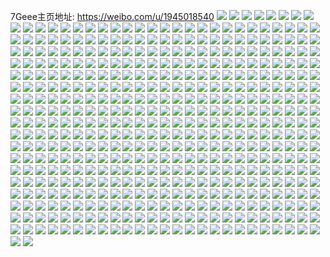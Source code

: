 7Geee主页地址: https://weibo.com/u/1945018540 
![](https://wx4.sinaimg.cn/mw2000/73eea0acly1h9hfxr6phsj22c0340b2b.jpg) 
![](https://wx4.sinaimg.cn/mw2000/73eea0acly1h9hfxpxtcsj228h2zae82.jpg) 
![](https://wx4.sinaimg.cn/mw2000/73eea0acly1h9hfxsjklyj22c03401kz.jpg) 
![](https://wx4.sinaimg.cn/mw2000/73eea0acly1h9hfxte391j22c0340u0x.jpg) 
![](https://wx4.sinaimg.cn/mw2000/73eea0acly1h9bbvamgccj21k62ob4qq.jpg) 
![](https://wx4.sinaimg.cn/mw2000/73eea0acly1h9bbv98xroj21lw2ncb2a.jpg) 
![](https://wx4.sinaimg.cn/mw2000/73eea0acly1h9bbvc7o11j21lc2mwb2a.jpg) 
![](https://wx4.sinaimg.cn/mw2000/73eea0acly1h8ezz6vzx4j21yf2lw7wh.jpg) 
![](https://wx4.sinaimg.cn/mw2000/73eea0acly1h8ezzanzubj22c0340x6q.jpg) 
![](https://wx4.sinaimg.cn/mw2000/73eea0acly1h8ezz69panj224q2uab29.jpg) 
![](https://wx4.sinaimg.cn/mw2000/73eea0acly1h8ezzdznllj22c03404qr.jpg) 
![](https://wx4.sinaimg.cn/mw2000/73eea0acly1h83m2avvrpj20u0140q9g.jpg) 
![](https://wx4.sinaimg.cn/mw2000/73eea0acly1h83m29z3jaj20u00z4dnl.jpg) 
![](https://wx4.sinaimg.cn/mw2000/73eea0acly1h83m2bcessj20u0140n3g.jpg) 
![](https://wx4.sinaimg.cn/mw2000/73eea0acly1h83m2bv21yj20u0140ah9.jpg) 
![](https://wx4.sinaimg.cn/mw2000/73eea0acly1h83m2clivpj20u01404ah.jpg) 
![](https://wx4.sinaimg.cn/mw2000/73eea0acly1h83m2db7x8j20u0140126.jpg) 
![](https://wx4.sinaimg.cn/mw2000/73eea0acly1h7xhdy5u10j21401hcwuh.jpg) 
![](https://wx4.sinaimg.cn/mw2000/73eea0acly1h7gad2zseyj20u0140jxq.jpg) 
![](https://wx4.sinaimg.cn/mw2000/73eea0acly1h7gad36xmzj21400u0ac6.jpg) 
![](https://wx4.sinaimg.cn/mw2000/73eea0acly1h7gad3fqtbj21400u0acj.jpg) 
![](https://wx4.sinaimg.cn/mw2000/73eea0acly1h7gad3mqelj20u01400uh.jpg) 
![](https://wx4.sinaimg.cn/mw2000/73eea0acly1h7gad3ul5sj21400u0jww.jpg) 
![](https://wx4.sinaimg.cn/mw2000/73eea0acly1h7gad42anvj21400u0dhx.jpg) 
![](https://wx4.sinaimg.cn/mw2000/73eea0acly1h7cn7ttbndj22c02qhb2a.jpg) 
![](https://wx4.sinaimg.cn/mw2000/73eea0acly1h7cn7stgfkj20va15ojz6.jpg) 
![](https://wx4.sinaimg.cn/mw2000/73eea0acly1h795ifb7guj21400u0k15.jpg) 
![](https://wx4.sinaimg.cn/mw2000/73eea0acly1h795ifsvwtj20u018ajzn.jpg) 
![](https://wx4.sinaimg.cn/mw2000/73eea0acly1h795ielhsnj20u026ck55.jpg) 
![](https://wx4.sinaimg.cn/mw2000/73eea0acly1h6ukzsi73fj21x62lcqv6.jpg) 
![](https://wx4.sinaimg.cn/mw2000/73eea0acly1h6sweufufdj20u0140qdg.jpg) 
![](https://wx4.sinaimg.cn/mw2000/73eea0acly1h6sweus7woj20u0140agf.jpg) 
![](https://wx4.sinaimg.cn/mw2000/73eea0acly1h6swev22lvj20u0144wjw.jpg) 
![](https://wx4.sinaimg.cn/mw2000/73eea0acly1h6swevg8arj20u014042h.jpg) 
![](https://wx4.sinaimg.cn/mw2000/73eea0acly1h6swewpxovj20u00zajtt.jpg) 
![](https://wx4.sinaimg.cn/mw2000/73eea0acly1h6swevp7raj20u0140don.jpg) 
![](https://wx4.sinaimg.cn/mw2000/73eea0acly1h6swevzmjzj20u0140aix.jpg) 
![](https://wx4.sinaimg.cn/mw2000/73eea0acly1h6swewfejxj20u0140qbv.jpg) 
![](https://wx4.sinaimg.cn/mw2000/73eea0acly1h6sweu5ynij20u0140q69.jpg) 
![](https://wx4.sinaimg.cn/mw2000/73eea0acly1h6n6vy3pksj21k62ob4qq.jpg) 
![](https://wx4.sinaimg.cn/mw2000/73eea0acly1h6n6vyr8j8j21lw2ncb2a.jpg) 
![](https://wx4.sinaimg.cn/mw2000/73eea0acly1h6n6vzhgmdj21lc2mwb2a.jpg) 
![](https://wx4.sinaimg.cn/mw2000/73eea0acly1h6jwfdiuddj222n33zx6q.jpg) 
![](https://wx4.sinaimg.cn/mw2000/73eea0acly1h6jwfei2ftj222n33z1kz.jpg) 
![](https://wx4.sinaimg.cn/mw2000/73eea0acly1h6jwfcmwxsj22023044qq.jpg) 
![](https://wx4.sinaimg.cn/mw2000/73eea0acly1h6jwffmhjsj22c0340u0z.jpg) 
![](https://wx4.sinaimg.cn/mw2000/73eea0acly1h6brjplxj2j22c0340u0x.jpg) 
![](https://wx4.sinaimg.cn/mw2000/73eea0acly1h6brjq4e2tj23402c0npd.jpg) 
![](https://wx4.sinaimg.cn/mw2000/73eea0acly1h6brjr09rpj23402c0qv5.jpg) 
![](https://wx4.sinaimg.cn/mw2000/73eea0acly1h6brjrqeb3j23402c07wi.jpg) 
![](https://wx4.sinaimg.cn/mw2000/73eea0acly1h5t83w7atsj20u0140ah6.jpg) 
![](https://wx4.sinaimg.cn/mw2000/73eea0acly1h5t83wml0cj20u012eq9i.jpg) 
![](https://wx4.sinaimg.cn/mw2000/73eea0acly1h5t83x6eeij20u01407aw.jpg) 
![](https://wx4.sinaimg.cn/mw2000/73eea0acly1h5t83ycwycj20u0140wlb.jpg) 
![](https://wx4.sinaimg.cn/mw2000/73eea0acly1h5hri0oabwj20u00u0aen.jpg) 
![](https://wx4.sinaimg.cn/mw2000/73eea0acly1h5hri1l8ssj22262qwu0y.jpg) 
![](https://wx4.sinaimg.cn/mw2000/73eea0acly1h5hri20ihzj20u60u6jw6.jpg) 
![](https://wx4.sinaimg.cn/mw2000/73eea0acly1h5hri689paj22c0340u10.jpg) 
![](https://wx4.sinaimg.cn/mw2000/73eea0acly1h5hrhztuo8j22c0340hdx.jpg) 
![](https://wx4.sinaimg.cn/mw2000/73eea0acly1h5hri7rnv3j22c03407wk.jpg) 
![](https://wx4.sinaimg.cn/mw2000/73eea0acly1h5hri9ftb3j22c0340qv8.jpg) 
![](https://wx4.sinaimg.cn/mw2000/73eea0acly1h5hri9z02lj20u0140tdo.jpg) 
![](https://wx4.sinaimg.cn/mw2000/73eea0acly1h5hri4e74tj22112zznpf.jpg) 
![](https://wx4.sinaimg.cn/mw2000/73eea0acly1h4s7fw0egvj21of2imkjl.jpg) 
![](https://wx4.sinaimg.cn/mw2000/73eea0acly1h4s7fvay1rj21vs2tp4qq.jpg) 
![](https://wx4.sinaimg.cn/mw2000/73eea0acly1h4jf8hw32tj22qy2284qr.jpg) 
![](https://wx4.sinaimg.cn/mw2000/73eea0acly1h4jf8gxvzxj22cq1rju0y.jpg) 
![](https://wx4.sinaimg.cn/mw2000/73eea0acly1h4jf8ijkdqj21650xrwku.jpg) 
![](https://wx4.sinaimg.cn/mw2000/73eea0acly1h4i8xhfi5xj21400u0dr1.jpg) 
![](https://wx4.sinaimg.cn/mw2000/73eea0acly1h4i8xgjmmaj20u0140tds.jpg) 
![](https://wx4.sinaimg.cn/mw2000/73eea0acly1h4i8xietjij20u0140qea.jpg) 
![](https://wx4.sinaimg.cn/mw2000/73eea0acly1h4b6eo7w15j21400u0n5v.jpg) 
![](https://wx4.sinaimg.cn/mw2000/73eea0acly1h4b6eqmayuj21400u0aim.jpg) 
![](https://wx4.sinaimg.cn/mw2000/73eea0acly1h490e1k80sj20u0140q97.jpg) 
![](https://wx4.sinaimg.cn/mw2000/73eea0acly1h3mwjkcejzj22801o0npd.jpg) 
![](https://wx4.sinaimg.cn/mw2000/73eea0acly1h3mwjm6jv0j21o0280u0y.jpg) 
![](https://wx4.sinaimg.cn/mw2000/73eea0acly1h3mwjns6wij21o02254qq.jpg) 
![](https://wx4.sinaimg.cn/mw2000/73eea0acly1h3mwjp9b2dj21yf35se83.jpg) 
![](https://wx4.sinaimg.cn/mw2000/73eea0acly1h3i8itzve9j228r2zo4qu.jpg) 
![](https://wx4.sinaimg.cn/mw2000/73eea0acly1h37ybqdkcej216o1kwkdx.jpg) 
![](https://wx4.sinaimg.cn/mw2000/73eea0acly1h2xjjozfjlj20u0190grt.jpg) 
![](https://wx4.sinaimg.cn/mw2000/73eea0acly1h2lwu5zu3cj22c0340qv9.jpg) 
![](https://wx4.sinaimg.cn/mw2000/73eea0acly1h2lwu2r73jj22c0340e85.jpg) 
![](https://wx4.sinaimg.cn/mw2000/73eea0acly1h2lwu8vukqj22c0340b2d.jpg) 
![](https://wx4.sinaimg.cn/mw2000/73eea0acly1h2kqwqthfkj20u0140k0e.jpg) 
![](https://wx4.sinaimg.cn/mw2000/73eea0acly1h2kqwrm5vwj20u0140jwt.jpg) 
![](https://wx4.sinaimg.cn/mw2000/73eea0acly1h2enhx5jhbj22742s77wj.jpg) 
![](https://wx4.sinaimg.cn/mw2000/73eea0acly1h2enhyjjt9j22672wahdv.jpg) 
![](https://wx4.sinaimg.cn/mw2000/73eea0acly1h2enhzefloj22z328bnpe.jpg) 
![](https://wx4.sinaimg.cn/mw2000/73eea0acly1h1t3x48g8hj21ua2rgkjm.jpg) 
![](https://wx4.sinaimg.cn/mw2000/73eea0acly1h1t3x78ez5j21xp2wkkjm.jpg) 
![](https://wx4.sinaimg.cn/mw2000/73eea0acly1h1t3x9vydyj223u35s4qr.jpg) 
![](https://wx4.sinaimg.cn/mw2000/73eea0acly1h1t3xdvb5lj223u35sb2b.jpg) 
![](https://wx4.sinaimg.cn/mw2000/73eea0acly1h1t3xhp891j223u35s4qr.jpg) 
![](https://wx4.sinaimg.cn/mw2000/73eea0acly1h1t3x17nnmj223u35s4qr.jpg) 
![](https://wx4.sinaimg.cn/mw2000/73eea0acly1h1og12n9kuj21901o0kjl.jpg) 
![](https://wx4.sinaimg.cn/mw2000/73eea0acly1h1og14mx5pj233z23u4qr.jpg) 
![](https://wx4.sinaimg.cn/mw2000/73eea0acly1h1klb6jb72j21sh2dzqv5.jpg) 
![](https://wx4.sinaimg.cn/mw2000/73eea0acly1h1klb2rt0uj21vm2i6npd.jpg) 
![](https://wx4.sinaimg.cn/mw2000/73eea0acly1h1infio55dj223u35rx6r.jpg) 
![](https://wx4.sinaimg.cn/mw2000/73eea0acly1h1infqko7sj235s23ukjn.jpg) 
![](https://wx4.sinaimg.cn/mw2000/73eea0acly1h1infmda75j223u35rx6r.jpg) 
![](https://wx4.sinaimg.cn/mw2000/73eea0acly1h1infftokxj235r23t4qs.jpg) 
![](https://wx4.sinaimg.cn/mw2000/73eea0acly1h1infrb9msj22at26cb29.jpg) 
![](https://wx4.sinaimg.cn/mw2000/73eea0acly1h1infc1qzpj235r23tqv7.jpg) 
![](https://wx4.sinaimg.cn/mw2000/73eea0acly1h1f0eo9l94j21910u0qdk.jpg) 
![](https://wx4.sinaimg.cn/mw2000/73eea0acly1h1f0eoslowj21910u0qgg.jpg) 
![](https://wx4.sinaimg.cn/mw2000/73eea0acly1h1f0epere2j20u0140guk.jpg) 
![](https://wx4.sinaimg.cn/mw2000/73eea0acly1h1f0epsvdwj20u0140ahz.jpg) 
![](https://wx4.sinaimg.cn/mw2000/73eea0acly1h1f0eq52cgj21410u0qcw.jpg) 
![](https://wx4.sinaimg.cn/mw2000/73eea0acly1h1akpjpp6sj21s035s4qr.jpg) 
![](https://wx4.sinaimg.cn/mw2000/73eea0acly1h1akpkuqm6j21w42iu1kz.jpg) 
![](https://wx4.sinaimg.cn/mw2000/73eea0acly1h1akpgmfxkj22c0340x6t.jpg) 
![](https://wx4.sinaimg.cn/mw2000/73eea0acly1h1akplws11j22c0340x6q.jpg) 
![](https://wx4.sinaimg.cn/mw2000/73eea0acly1h1akpv105ej227b2xrkjo.jpg) 
![](https://wx4.sinaimg.cn/mw2000/73eea0acly1h13r3oyhlqj20u0140nab.jpg) 
![](https://wx4.sinaimg.cn/mw2000/73eea0acly1h13r3izfkfj20u0140qcz.jpg) 
![](https://wx4.sinaimg.cn/mw2000/73eea0acly1h13r3sjda5j21400u0469.jpg) 
![](https://wx4.sinaimg.cn/mw2000/73eea0acly1h13r3watvuj21400u046x.jpg) 
![](https://wx4.sinaimg.cn/mw2000/73eea0acly1h13r3yew8dj21400u0n5n.jpg) 
![](https://wx4.sinaimg.cn/mw2000/73eea0acly1h13r40dukwj20u0140dmq.jpg) 
![](https://wx4.sinaimg.cn/mw2000/73eea0acly1h111ty3jtpj22kd1xae81.jpg) 
![](https://wx4.sinaimg.cn/mw2000/73eea0acly1h111tyld7mj22h61uv4qp.jpg) 
![](https://wx4.sinaimg.cn/mw2000/73eea0acly1h111tzj57tj22p220shdt.jpg) 
![](https://wx4.sinaimg.cn/mw2000/73eea0acly1h111u05m2yj22hc1v04qp.jpg) 
![](https://wx4.sinaimg.cn/mw2000/73eea0acly1h0z44upjdjj22dc35s1kz.jpg) 
![](https://wx4.sinaimg.cn/mw2000/73eea0acly1h0z44z2cxaj21s035shdu.jpg) 
![](https://wx4.sinaimg.cn/mw2000/73eea0acly1h0z44xbb0uj21s035s4qr.jpg) 
![](https://wx4.sinaimg.cn/mw2000/73eea0acly1h0z44sobpoj21s035snpe.jpg) 
![](https://wx4.sinaimg.cn/mw2000/73eea0acly1h0xmeivnayj20u0140dr4.jpg) 
![](https://wx4.sinaimg.cn/mw2000/73eea0acly1h0xmejiio0j20u01407aw.jpg) 
![](https://wx4.sinaimg.cn/mw2000/73eea0acly1h0xmekpq74j20u0140wl7.jpg) 
![](https://wx4.sinaimg.cn/mw2000/73eea0acly1h0xmeibpwvj20u01407b5.jpg) 
![](https://wx4.sinaimg.cn/mw2000/73eea0acly1h0pm8i6ko5j20u0140n7k.jpg) 
![](https://wx4.sinaimg.cn/mw2000/73eea0acly1h0pm8hdui7j20u0140ak2.jpg) 
![](https://wx4.sinaimg.cn/mw2000/73eea0acly1h0pm8j1hmyj20u0140dra.jpg) 
![](https://wx4.sinaimg.cn/mw2000/73eea0acly1h0pm8k5zlzj20u014047e.jpg) 
![](https://wx4.sinaimg.cn/mw2000/73eea0acly1h0pm8kqiq8j20u0140thq.jpg) 
![](https://wx4.sinaimg.cn/mw2000/73eea0acly1h0pm8lgb71j20u0140doq.jpg) 
![](https://wx4.sinaimg.cn/mw2000/73eea0acly1h0lzab9iqxj22c0340npd.jpg) 
![](https://wx4.sinaimg.cn/mw2000/73eea0acly1h0lzabxmmwj22c0340qv5.jpg) 
![](https://wx4.sinaimg.cn/mw2000/73eea0acly1h08g8imytfj20u014049w.jpg) 
![](https://wx4.sinaimg.cn/mw2000/73eea0acly1h08g8hwkusj20u0140494.jpg) 
![](https://wx4.sinaimg.cn/mw2000/73eea0acly1gzkxym4p1dj23402b6b2b.jpg) 
![](https://wx4.sinaimg.cn/mw2000/73eea0acly1gzkxyn8yp1j233z2bkhdu.jpg) 
![](https://wx4.sinaimg.cn/mw2000/73eea0acly1gzkxyju9fij233z2bahdu.jpg) 
![](https://wx4.sinaimg.cn/mw2000/73eea0acly1gzkxyo8ef3j233z2bakjm.jpg) 
![](https://wx4.sinaimg.cn/mw2000/73eea0acly1gzaookzcvjj20u019110p.jpg) 
![](https://wx4.sinaimg.cn/mw2000/73eea0acly1gz4u5bg7agj20u0140jye.jpg) 
![](https://wx4.sinaimg.cn/mw2000/73eea0acly1gz4u5au1z9j20u0140n4a.jpg) 
![](https://wx4.sinaimg.cn/mw2000/73eea0acly1gyoxm08iyoj22c03404qs.jpg) 
![](https://wx4.sinaimg.cn/mw2000/73eea0acly1gyoxm3su9tj22c03407wk.jpg) 
![](https://wx4.sinaimg.cn/mw2000/73eea0acly1gyizzawv4yj20u01400xg.jpg) 
![](https://wx4.sinaimg.cn/mw2000/73eea0acly1gyizzablfjj20u014079a.jpg) 
![](https://wx4.sinaimg.cn/mw2000/73eea0acly1gygp4y3391j20u0140tds.jpg) 
![](https://wx4.sinaimg.cn/mw2000/73eea0acly1gydk32fqdnj22c0340kjm.jpg) 
![](https://wx4.sinaimg.cn/mw2000/73eea0acly1gyb10iexzqj22c03407wi.jpg) 
![](https://wx4.sinaimg.cn/mw2000/73eea0acly1gyb10kep64j22c03404qq.jpg) 
![](https://wx4.sinaimg.cn/mw2000/73eea0acly1gyb10mgogjj22c03407wi.jpg) 
![](https://wx4.sinaimg.cn/mw2000/73eea0acly1gyb10o7x4jj22c03404qq.jpg) 
![](https://wx4.sinaimg.cn/mw2000/73eea0acly1gy9xk8g30hj22c0340hdu.jpg) 
![](https://wx4.sinaimg.cn/mw2000/73eea0acly1gy9xk5peb7j22c0340hdu.jpg) 
![](https://wx4.sinaimg.cn/mw2000/73eea0acly1gy9xkbzlzqj22c0340hdu.jpg) 
![](https://wx4.sinaimg.cn/mw2000/73eea0acly1gy9xkeo9ryj22c0340b2a.jpg) 
![](https://wx4.sinaimg.cn/mw2000/73eea0acly1gy0w68nfynj23402c0hdw.jpg) 
![](https://wx4.sinaimg.cn/mw2000/73eea0acly1gy0w65v4uaj22802yox6r.jpg) 
![](https://wx4.sinaimg.cn/mw2000/73eea0acly1gxu2jwl9llj22c03407wj.jpg) 
![](https://wx4.sinaimg.cn/mw2000/73eea0acly1gxu2jugsdpj22c0340kjn.jpg) 
![](https://wx4.sinaimg.cn/mw2000/73eea0acly1gxu2jyghn2j22c0340hdv.jpg) 
![](https://wx4.sinaimg.cn/mw2000/73eea0acly1gxp16h6p25j22c0340e82.jpg) 
![](https://wx4.sinaimg.cn/mw2000/73eea0acly1gxp16ihumij22c0340hdu.jpg) 
![](https://wx4.sinaimg.cn/mw2000/73eea0acly1gxp16joqacj22c0340hdu.jpg) 
![](https://wx4.sinaimg.cn/mw2000/73eea0acly1gxp16kwv3rj22c0340hdu.jpg) 
![](https://wx4.sinaimg.cn/mw2000/73eea0acly1gxd8w13avlj22c0340npe.jpg) 
![](https://wx4.sinaimg.cn/mw2000/73eea0acly1gwvb54zr8bj23402c0b2b.jpg) 
![](https://wx4.sinaimg.cn/mw2000/73eea0acly1gwvb58ryylj23402c0qv7.jpg) 
![](https://wx4.sinaimg.cn/mw2000/73eea0acly1gwn6wzltm0j22801o0x6p.jpg) 
![](https://wx4.sinaimg.cn/mw2000/73eea0acly1gwjerxdh36j22233341kx.jpg) 
![](https://wx4.sinaimg.cn/mw2000/73eea0acly1gwjeru2830j20zo256x6p.jpg) 
![](https://wx4.sinaimg.cn/mw2000/73eea0acly1gwjern2douj22233341ky.jpg) 
![](https://wx4.sinaimg.cn/mw2000/73eea0acly1gwhcvw210nj23402c0b2c.jpg) 
![](https://wx4.sinaimg.cn/mw2000/73eea0acly1gwhcvttwyej22c0340npg.jpg) 
![](https://wx4.sinaimg.cn/mw2000/73eea0acly1gwhcvp47saj22c0340b2a.jpg) 
![](https://wx4.sinaimg.cn/mw2000/73eea0acly1gwf7yvxq6kj21400u0dqj.jpg) 
![](https://wx4.sinaimg.cn/mw2000/73eea0acly1gwf7yvnxchj21400u0dqd.jpg) 
![](https://wx4.sinaimg.cn/mw2000/73eea0acly1gw8okbdcv5j20u0140n5s.jpg) 
![](https://wx4.sinaimg.cn/mw2000/73eea0acly1gw8okbp4ixj20u0140do2.jpg) 
![](https://wx4.sinaimg.cn/mw2000/73eea0acly1gw8okb1xnrj20u0140qbl.jpg) 
![](https://wx4.sinaimg.cn/mw2000/0027D6aMly1gvrbagew0nj622g2rahdu02.jpg) 
![](https://wx4.sinaimg.cn/mw2000/0027D6aMly1gvrba9j9q4j62c03401l002.jpg) 
![](https://wx4.sinaimg.cn/mw2000/0027D6aMly1gvrbaclhu2j60zo256e8102.jpg) 
![](https://wx4.sinaimg.cn/mw2000/0027D6aMly1gvrbaf2xb9j60zo256e8102.jpg) 
![](https://wx4.sinaimg.cn/mw2000/0027D6aMly1gvjif44xlnj63402c0nph02.jpg) 
![](https://wx4.sinaimg.cn/mw2000/0027D6aMly1gvjif7qc6zj63402c0u1102.jpg) 
![](https://wx4.sinaimg.cn/mw2000/0027D6aMly1gvjifd0ahbj63402c0u1102.jpg) 
![](https://wx4.sinaimg.cn/mw2000/0027D6aMly1gvig7au454j62c0340e8202.jpg) 
![](https://wx4.sinaimg.cn/mw2000/0027D6aMly1gvig7ey209j620i2lwnpe02.jpg) 
![](https://wx4.sinaimg.cn/mw2000/0027D6aMly1gvig7dr9bgj62c02e74qr02.jpg) 
![](https://wx4.sinaimg.cn/mw2000/0027D6aMly1gvig79fhf4j63402c0e8402.jpg) 
![](https://wx4.sinaimg.cn/mw2000/0027D6aMly1guucklmoioj62202qox6q02.jpg) 
![](https://wx4.sinaimg.cn/mw2000/73eea0acly1guucknje7bj224i2u01kz.jpg) 
![](https://wx4.sinaimg.cn/mw2000/0027D6aMly1guuckjkjukj61o02807wi02.jpg) 
![](https://wx4.sinaimg.cn/mw2000/0027D6aMly1gunzbyz57lj63402c0u0z02.jpg) 
![](https://wx4.sinaimg.cn/mw2000/0027D6aMly1gunzbq3o7dj63402c0qv602.jpg) 
![](https://wx4.sinaimg.cn/mw2000/0027D6aMly1gunzc65ur2j622r2yd4qs02.jpg) 
![](https://wx4.sinaimg.cn/mw2000/0027D6aMly1gujm9dnh9oj62c03407wm02.jpg) 
![](https://wx4.sinaimg.cn/mw2000/0027D6aMly1gu1azdj39ij61400u010w02.jpg) 
![](https://wx4.sinaimg.cn/mw2000/0027D6aMly1gu1aze3z7vj60zq0u0n3s02.jpg) 
![](https://wx4.sinaimg.cn/mw2000/0027D6aMly1gtqrdiewfmj60u013zwkh02.jpg) 
![](https://wx4.sinaimg.cn/mw2000/0027D6aMly1gtqre8xzxqj61400u0gx602.jpg) 
![](https://wx4.sinaimg.cn/mw2000/0027D6aMly1gtqrdin5drj60u00u042j02.jpg) 
![](https://wx4.sinaimg.cn/mw2000/0027D6aMly1gtqrdk1enej61400u0tia02.jpg) 
![](https://wx4.sinaimg.cn/mw2000/73eea0acly1gtimvi9fhfj22801o0b2b.jpg) 
![](https://wx4.sinaimg.cn/mw2000/73eea0acly1gtg0lxu7obj20u0140jyy.jpg) 
![](https://wx4.sinaimg.cn/mw2000/73eea0acly1gtg0lx7yogj20u01sxti2.jpg) 
![](https://wx4.sinaimg.cn/mw2000/73eea0acly1gtajktbrh9j22c02c0qv5.jpg) 
![](https://wx4.sinaimg.cn/mw2000/73eea0acly1gtajkrkanrj22c02c0qv5.jpg) 
![](https://wx4.sinaimg.cn/mw2000/73eea0acly1gtajkvpwpzj22c0340e82.jpg) 
![](https://wx4.sinaimg.cn/mw2000/73eea0acly1gt536cq5i1j21vz2i4e82.jpg) 
![](https://wx4.sinaimg.cn/mw2000/73eea0acly1gt536o6gndj22c0340qv9.jpg) 
![](https://wx4.sinaimg.cn/mw2000/73eea0acly1gt536yvj8nj22802yo4qt.jpg) 
![](https://wx4.sinaimg.cn/mw2000/0027D6aMly1gt3mf9p9nxj63gg56onph02.jpg) 
![](https://wx4.sinaimg.cn/mw2000/73eea0acly1gt3mf7b03ij23gg56ohdx.jpg) 
![](https://wx4.sinaimg.cn/mw2000/73eea0acly1gszw4p1630j20u0140aic.jpg) 
![](https://wx4.sinaimg.cn/mw2000/73eea0acly1gszw4qbefqj20u00u00xp.jpg) 
![](https://wx4.sinaimg.cn/mw2000/73eea0acly1gsu3pal291j215o1qi7wh.jpg) 
![](https://wx4.sinaimg.cn/mw2000/73eea0acly1gsu3pf5fvsj23401qyx6p.jpg) 
![](https://wx4.sinaimg.cn/mw2000/73eea0acly1gsu3pmhp90j22c033ykjm.jpg) 
![](https://wx4.sinaimg.cn/mw2000/73eea0acly1gsu4qix0e0j22c033y1kz.jpg) 
![](https://wx4.sinaimg.cn/mw2000/73eea0acly1gsu4qgqevej21o11npe81.jpg) 
![](https://wx4.sinaimg.cn/mw2000/73eea0acly1gsu4qrp2etj22c03404qt.jpg) 
![](https://wx4.sinaimg.cn/mw2000/73eea0acly1gsgnchuolkj22c0340e88.jpg) 
![](https://wx4.sinaimg.cn/mw2000/73eea0acly1gsgncjq4yfj22c033ynpe.jpg) 
![](https://wx4.sinaimg.cn/mw2000/73eea0acly1gse8bgq2y2j22ak34z4qy.jpg) 
![](https://wx4.sinaimg.cn/mw2000/0027D6aMly1gsbuq4siobj62c03401l602.jpg) 
![](https://wx4.sinaimg.cn/mw2000/73eea0acly1gsbuqefir1j23402c0he2.jpg) 
![](https://wx4.sinaimg.cn/mw2000/73eea0acly1gsbuq8bha6j22c0340npn.jpg) 
![](https://wx4.sinaimg.cn/mw2000/73eea0acly1gsbuqbggymj22560zoe8b.jpg) 
![](https://wx4.sinaimg.cn/mw2000/73eea0acly1gsahe9a38cj21o0280x6u.jpg) 
![](https://wx4.sinaimg.cn/mw2000/73eea0acly1gsahe55atwj22c03407ws.jpg) 
![](https://wx4.sinaimg.cn/mw2000/73eea0acly1grxyf05gnzj23402c0x6v.jpg) 
![](https://wx4.sinaimg.cn/mw2000/73eea0acly1grwokjphwmj227z2801l6.jpg) 
![](https://wx4.sinaimg.cn/mw2000/73eea0acly1grwoioipf4j215o1qie81.jpg) 
![](https://wx4.sinaimg.cn/mw2000/73eea0acly1grnqqs1w1bj22bz2tkhdz.jpg) 
![](https://wx4.sinaimg.cn/mw2000/73eea0acly1grnqqplbp8j22c03404qy.jpg) 
![](https://wx4.sinaimg.cn/mw2000/73eea0acly1gr92bsyn11j224o2u8npd.jpg) 
![](https://wx4.sinaimg.cn/mw2000/73eea0acly1gr92bw977yj22c0340e8b.jpg) 
![](https://wx4.sinaimg.cn/mw2000/73eea0acly1gqu155t9ooj22c0340he4.jpg) 
![](https://wx4.sinaimg.cn/mw2000/73eea0acly1gqu158kib2j22c0340e8c.jpg) 
![](https://wx4.sinaimg.cn/mw2000/73eea0acly1gqmv3747vzj21400u0dqk.jpg) 
![](https://wx4.sinaimg.cn/mw2000/73eea0acly1gqmv37snqvj20u0140tk7.jpg) 
![](https://wx4.sinaimg.cn/mw2000/73eea0acly1gqmv39hqyij21400u04cp.jpg) 
![](https://wx4.sinaimg.cn/mw2000/73eea0acly1gqmv3bcva8j20u0140dqh.jpg) 
![](https://wx4.sinaimg.cn/mw2000/73eea0acly1gqmv38ligaj21400u0wwc.jpg) 
![](https://wx4.sinaimg.cn/mw2000/73eea0acly1gqmv36gim1j21400u04b2.jpg) 
![](https://wx4.sinaimg.cn/mw2000/73eea0acgy1gqhq1gofs1j20u0191aip.jpg) 
![](https://wx4.sinaimg.cn/mw2000/73eea0acgy1gqhq1g1oo4j20u0191n5z.jpg) 
![](https://wx4.sinaimg.cn/mw2000/73eea0acly1gq4fc5dos1j23402byhdu.jpg) 
![](https://wx4.sinaimg.cn/mw2000/73eea0acly1gq4fc4bu07j23401qyb2a.jpg) 
![](https://wx4.sinaimg.cn/mw2000/73eea0acly1gq4fc7z6byj22c0340qva.jpg) 
![](https://wx4.sinaimg.cn/mw2000/73eea0acly1gq4fca67baj22c0340x6u.jpg) 
![](https://wx4.sinaimg.cn/mw2000/73eea0acly1gq4fcdo7xsj22c0340x70.jpg) 
![](https://wx4.sinaimg.cn/mw2000/73eea0acly1gq4fchhbk1j22c0340npo.jpg) 
![](https://wx4.sinaimg.cn/mw2000/73eea0acly1gq4fckrmkmj22c0340x74.jpg) 
![](https://wx4.sinaimg.cn/mw2000/73eea0acly1gq4fcqqofzj22c03404r4.jpg) 
![](https://wx4.sinaimg.cn/mw2000/73eea0acly1gq4fculkydj22c0340x70.jpg) 
![](https://wx4.sinaimg.cn/mw2000/73eea0acly1gpn6itsym8j22c03404qw.jpg) 
![](https://wx4.sinaimg.cn/mw2000/73eea0acly1gpn6iqo1w0j22c0340u13.jpg) 
![](https://wx4.sinaimg.cn/mw2000/73eea0acly1gpg8hyrgjzj20u013z4ed.jpg) 
![](https://wx4.sinaimg.cn/mw2000/73eea0acly1gpg8hz7qkhj20u0140n3n.jpg) 
![](https://wx4.sinaimg.cn/mw2000/73eea0acly1gp8uyqtdrij20u014015s.jpg) 
![](https://wx4.sinaimg.cn/mw2000/73eea0acly1gp5i86b02uj23402c04qq.jpg) 
![](https://wx4.sinaimg.cn/mw2000/73eea0acly1gom4ratqm0j22c0340x6q.jpg) 
![](https://wx4.sinaimg.cn/mw2000/73eea0acly1go58hsgve5j22792797wi.jpg) 
![](https://wx4.sinaimg.cn/mw2000/73eea0acly1go58hp0v9wj22c02c0qv5.jpg) 
![](https://wx4.sinaimg.cn/mw2000/73eea0acly1gnnjb3wpx0j21rf1jx1kx.jpg) 
![](https://wx4.sinaimg.cn/mw2000/73eea0acly1gnneb5px1cj20u00ymk3s.jpg) 
![](https://wx4.sinaimg.cn/mw2000/73eea0acly1gncsw2pq0sj21my2xjhdt.jpg) 
![](https://wx4.sinaimg.cn/mw2000/73eea0acly1gncsw28ffnj20u0140wkh.jpg) 
![](https://wx4.sinaimg.cn/mw2000/73eea0acly1gn7woyxcykj20rt15pahx.jpg) 
![](https://wx4.sinaimg.cn/mw2000/73eea0acly1gmrv09nwo5j22c0340kjm.jpg) 
![](https://wx4.sinaimg.cn/mw2000/73eea0acly1gmpndvobw1j22c0340e82.jpg) 
![](https://wx4.sinaimg.cn/mw2000/73eea0acly1gmlxr2gagdj22by2byqv5.jpg) 
![](https://wx4.sinaimg.cn/mw2000/73eea0acly1gmlxr35hrvj22c02c0npd.jpg) 
![](https://wx4.sinaimg.cn/mw2000/73eea0acly1gmlxr4tqu3j22c02c01ky.jpg) 
![](https://wx4.sinaimg.cn/mw2000/73eea0acly1gmlxr6amdrj22c02c0b2a.jpg) 
![](https://wx4.sinaimg.cn/mw2000/73eea0acly1gm9hkei48mj20u0140doo.jpg) 
![](https://wx4.sinaimg.cn/mw2000/73eea0acly1gm9hkdsnurj20u0140n62.jpg) 
![](https://wx4.sinaimg.cn/mw2000/73eea0acly1gm9hkf4sxzj20u0140aiv.jpg) 
![](https://wx4.sinaimg.cn/mw2000/73eea0acly1gm4nmnvav7j23402c0u0x.jpg) 
![](https://wx4.sinaimg.cn/mw2000/73eea0acly1gluoy5dtu3j21400u0dvo.jpg) 
![](https://wx4.sinaimg.cn/mw2000/73eea0acly1gl78tkffxwj20u00u0grn.jpg) 
![](https://wx4.sinaimg.cn/mw2000/73eea0acly1gl78tl7mxfj21kw16o4qp.jpg) 
![](https://wx4.sinaimg.cn/mw2000/73eea0acly1gl78tjwj7bj21sb1sjwu8.jpg) 
![](https://wx4.sinaimg.cn/mw2000/73eea0acly1gl78tmn406j22c0340x6p.jpg) 
![](https://wx4.sinaimg.cn/mw2000/73eea0acly1gkx3x25s7xj20u01d4gzd.jpg) 
![](https://wx4.sinaimg.cn/mw2000/73eea0acly1gkx3x1foajj20u01684a4.jpg) 
![](https://wx4.sinaimg.cn/mw2000/73eea0acly1gkt5offgtwj235s23u1kx.jpg) 
![](https://wx4.sinaimg.cn/mw2000/73eea0acly1gkt5og4dhpj235s23u4qp.jpg) 
![](https://wx4.sinaimg.cn/mw2000/73eea0acly1gkt5oh540kj223u35s7wh.jpg) 
![](https://wx4.sinaimg.cn/mw2000/73eea0acly1gkt5oepetyj235s23u1ky.jpg) 
![](https://wx4.sinaimg.cn/mw2000/73eea0acly1gkt5ompg2ij20zo256x6v.jpg) 
![](https://wx4.sinaimg.cn/mw2000/73eea0acly1gkt5oibx3tj235s23ux6p.jpg) 
![](https://wx4.sinaimg.cn/mw2000/73eea0acly1gkt5oj2697j223u35sqv5.jpg) 
![](https://wx4.sinaimg.cn/mw2000/73eea0acly1gkt5okffl9j223u35sx6p.jpg) 
![](https://wx4.sinaimg.cn/mw2000/73eea0acly1gkt5ol3fpuj223u35sb29.jpg) 
![](https://wx4.sinaimg.cn/mw2000/73eea0acly1gkfvcvgg8aj20u01sx0vs.jpg) 
![](https://wx4.sinaimg.cn/mw2000/73eea0acly1gk3992f2w2j22c02c0u0x.jpg) 
![](https://wx4.sinaimg.cn/mw2000/73eea0acly1gk1xwvwpexj20rs26p7wh.jpg) 
![](https://wx4.sinaimg.cn/mw2000/73eea0acly1gk1xwwn0g4j20rs15o1kx.jpg) 
![](https://wx4.sinaimg.cn/mw2000/73eea0acly1gk1xwx9lnyj20rs1jkke2.jpg) 
![](https://wx4.sinaimg.cn/mw2000/73eea0acly1gk1xwxpbnnj20rs15o7qx.jpg) 
![](https://wx4.sinaimg.cn/mw2000/73eea0acly1gk1xwxzucqj20u0140tgr.jpg) 
![](https://wx4.sinaimg.cn/mw2000/73eea0acly1gk1xwz8bgyj23402c0e81.jpg) 
![](https://wx4.sinaimg.cn/mw2000/73eea0acly1gk1xx0gorlj22c02c0dzt.jpg) 
![](https://wx4.sinaimg.cn/mw2000/73eea0acly1gk1xx2g604j22c03401ky.jpg) 
![](https://wx4.sinaimg.cn/mw2000/73eea0acly1gk1xwtpzftj22c0340npd.jpg) 
![](https://wx4.sinaimg.cn/mw2000/73eea0acly1gjh16rf4bjj21h82a11kx.jpg) 
![](https://wx4.sinaimg.cn/mw2000/73eea0acly1gj8suvvbzfj20u0140qg9.jpg) 
![](https://wx4.sinaimg.cn/mw2000/73eea0acly1gj5n85zr2ij21s02dcx6p.jpg) 
![](https://wx4.sinaimg.cn/mw2000/73eea0acly1gig2b0wmuuj23402c0x53.jpg) 
![](https://wx4.sinaimg.cn/mw2000/73eea0acly1gig2cngiccj226r1rzqp1.jpg) 
![](https://wx4.sinaimg.cn/mw2000/73eea0acly1gig2b229e7j225y1p3av1.jpg) 
![](https://wx4.sinaimg.cn/mw2000/73eea0acly1gi13ytumnlj22dc1s0e81.jpg) 
![](https://wx4.sinaimg.cn/mw2000/73eea0acly1gi13yv0dgjj22dc1s01kx.jpg) 
![](https://wx4.sinaimg.cn/mw2000/73eea0acly1gi13yx752yj22dc1s0kir.jpg) 
![](https://wx4.sinaimg.cn/mw2000/73eea0acly1gi13ysu76kj21be1be4bb.jpg) 
![](https://wx4.sinaimg.cn/mw2000/73eea0acly1gi13zgor7cj22c02c0npd.jpg) 
![](https://wx4.sinaimg.cn/mw2000/73eea0acly1gi13zhpi85j22c02c04qq.jpg) 
![](https://wx4.sinaimg.cn/mw2000/73eea0acly1ghrvl0jjk7j21we1weu0x.jpg) 
![](https://wx4.sinaimg.cn/mw2000/73eea0acly1ghrvl1d9joj21s02dchdt.jpg) 
![](https://wx4.sinaimg.cn/mw2000/73eea0acly1ghrvl1wwizj22c02c01hu.jpg) 
![](https://wx4.sinaimg.cn/mw2000/73eea0acly1ghrvl3eci0j22c02c0b29.jpg) 
![](https://wx4.sinaimg.cn/mw2000/73eea0acly1ghbeqlq8qsj211x1kwh3x.jpg) 
![](https://wx4.sinaimg.cn/mw2000/73eea0acly1ghbeqm7z4dj211x1kwauc.jpg) 
![](https://wx4.sinaimg.cn/mw2000/73eea0acly1ggt7gszkbkj216o16odu4.jpg) 
![](https://wx4.sinaimg.cn/mw2000/73eea0acly1ggt7gsgjbgj21kv16natz.jpg) 
![](https://wx4.sinaimg.cn/mw2000/73eea0acly1ggqbdu122mj212k1kw4qp.jpg) 
![](https://wx4.sinaimg.cn/mw2000/73eea0acly1gge3m294dsj21400u0tic.jpg) 
![](https://wx4.sinaimg.cn/mw2000/73eea0acly1gg1yrxfducj23402c0u0y.jpg) 
![](https://wx4.sinaimg.cn/mw2000/73eea0acly1gfvg3lf5hvj20u0140ac1.jpg) 
![](https://wx4.sinaimg.cn/mw2000/73eea0acly1gfiwipbejfj21400u00zj.jpg) 
![](https://wx4.sinaimg.cn/mw2000/73eea0acly1gfiwiq7zlrj212k0u0aod.jpg) 
![](https://wx4.sinaimg.cn/mw2000/73eea0acly1gfiwisrabzj21400u04fz.jpg) 
![](https://wx4.sinaimg.cn/mw2000/73eea0acly1gfbxbdeqluj21400u0gvm.jpg) 
![](https://wx4.sinaimg.cn/mw2000/73eea0acly1gfbxbextjkj21400u0wo2.jpg) 
![](https://wx4.sinaimg.cn/mw2000/73eea0acly1gfbxbgdxgej20u0140k27.jpg) 
![](https://wx4.sinaimg.cn/mw2000/73eea0acly1gfbxbilq00j21400u0nb6.jpg) 
![](https://wx4.sinaimg.cn/mw2000/73eea0acly1gfbxbayzjrj20u00u016u.jpg) 
![](https://wx4.sinaimg.cn/mw2000/73eea0acly1gfbxbku1xaj21400u0133.jpg) 
![](https://wx4.sinaimg.cn/mw2000/73eea0acly1gevtl6of12j21kw16m4qp.jpg) 
![](https://wx4.sinaimg.cn/mw2000/73eea0acly1geok82ad0jj20v90v941p.jpg) 
![](https://wx4.sinaimg.cn/mw2000/73eea0acly1geok84i3dej22c0340u0y.jpg) 
![](https://wx4.sinaimg.cn/mw2000/73eea0acly1geok81yfivj20v91bpk4a.jpg) 
![](https://wx4.sinaimg.cn/mw2000/73eea0acly1gekq2qlb7lj21rx2ng7wi.jpg) 
![](https://wx4.sinaimg.cn/mw2000/73eea0acly1gekq2s6vtyj21y22wlx6q.jpg) 
![](https://wx4.sinaimg.cn/mw2000/73eea0acly1geh7x3ujr6j22zm28qe81.jpg) 
![](https://wx4.sinaimg.cn/mw2000/73eea0acly1geh7x55ordj22y127jx6p.jpg) 
![](https://wx4.sinaimg.cn/mw2000/73eea0acly1ge7c6mr5wyj20u013zwrq.jpg) 
![](https://wx4.sinaimg.cn/mw2000/73eea0acly1ge7c6n2ydfj20u013z4gq.jpg) 
![](https://wx4.sinaimg.cn/mw2000/73eea0acly1ge7c6nxf1qj20u013sh3x.jpg) 
![](https://wx4.sinaimg.cn/mw2000/73eea0acly1ge7c6nn4pbj20u0140gxj.jpg) 
![](https://wx4.sinaimg.cn/mw2000/73eea0acly1ge7c6nd941j213x0u0qfw.jpg) 
![](https://wx4.sinaimg.cn/mw2000/73eea0acly1ge7c6o9gbnj21400u0477.jpg) 
![](https://wx4.sinaimg.cn/mw2000/73eea0acly1ge5vdm8yoqj20u0140h2g.jpg) 
![](https://wx4.sinaimg.cn/mw2000/73eea0acly1ge5vdo77i4j21400u07nb.jpg) 
![](https://wx4.sinaimg.cn/mw2000/73eea0acly1gdzeqanjvvj20qi1b4dow.jpg) 
![](https://wx4.sinaimg.cn/mw2000/73eea0acly1gdzeqawe10j20u013z7g7.jpg) 
![](https://wx4.sinaimg.cn/mw2000/73eea0acly1gdzeqbaoo2j20u0140n7u.jpg) 
![](https://wx4.sinaimg.cn/mw2000/73eea0acly1gdzeqc7r1kj20u00u0aja.jpg) 
![](https://wx4.sinaimg.cn/mw2000/73eea0acly1gdzeqa4x7tj20u0140qet.jpg) 
![](https://wx4.sinaimg.cn/mw2000/73eea0acly1gdzeqcy5ajj20u00u078e.jpg) 
![](https://wx4.sinaimg.cn/mw2000/73eea0acly1gdopg0m4kwj21o0280npd.jpg) 
![](https://wx4.sinaimg.cn/mw2000/73eea0acly1gdopg1fdqej21o0280qv5.jpg) 
![](https://wx4.sinaimg.cn/mw2000/73eea0acly1gda1odm9gkj21420u07gd.jpg) 
![](https://wx4.sinaimg.cn/mw2000/73eea0acly1gda1odciloj21420u07hg.jpg) 
![](https://wx4.sinaimg.cn/mw2000/73eea0acly1gcuh42dovzj21o0280niy.jpg) 
![](https://wx4.sinaimg.cn/mw2000/73eea0acly1gcuh42vjocj21o02804jv.jpg) 
![](https://wx4.sinaimg.cn/mw2000/73eea0acly1gcuh441bi8j22801o0npd.jpg) 
![](https://wx4.sinaimg.cn/mw2000/73eea0acly1gbjm4dkgnzj20rs1jknf0.jpg) 
![](https://wx4.sinaimg.cn/mw2000/73eea0acly1gbjm4dvx00j20rs1suh4w.jpg) 
![](https://wx4.sinaimg.cn/mw2000/73eea0acly1gbjm4d8rzhj20rs1jkqjb.jpg) 
![](https://wx4.sinaimg.cn/mw2000/73eea0acly1gbjm4easrcj20rs1jkgx9.jpg) 
![](https://wx4.sinaimg.cn/mw2000/73eea0acly1gbjm4gaq2aj215s0vcaom.jpg) 
![](https://wx4.sinaimg.cn/mw2000/73eea0acly1gbjm4esiljj20rs1jk7gm.jpg) 
![](https://wx4.sinaimg.cn/mw2000/73eea0acly1gbjm4fa48vj20rs1cmdxj.jpg) 
![](https://wx4.sinaimg.cn/mw2000/73eea0acly1gbjm4gzs40j20rs1jkh2g.jpg) 
![](https://wx4.sinaimg.cn/mw2000/73eea0acly1gbjm4haesxj216o1kunh8.jpg) 
![](https://wx4.sinaimg.cn/mw2000/73eea0acly1gb6blhft35j22801o0u0x.jpg) 
![](https://wx4.sinaimg.cn/mw2000/73eea0acly1gaphfqjqj6j23402c0qv6.jpg) 
![](https://wx4.sinaimg.cn/mw2000/73eea0acly1gaphfo2v7zj22c02c0npg.jpg) 
![](https://wx4.sinaimg.cn/mw2000/73eea0acly1gajv87wfqjj22801o0e81.jpg) 
![](https://wx4.sinaimg.cn/mw2000/73eea0acly1gajv88r61mj22801o0e81.jpg) 
![](https://wx4.sinaimg.cn/mw2000/73eea0acly1gajv89cphjj22801o07wh.jpg) 
![](https://wx4.sinaimg.cn/mw2000/73eea0acly1g92iopvba9j22c02byb29.jpg) 
![](https://wx4.sinaimg.cn/mw2000/73eea0acly1g92ioo41vuj227u1o0kjl.jpg) 
![](https://wx4.sinaimg.cn/mw2000/73eea0acly1g92iorr9j5j227u1o0kjl.jpg) 
![](https://wx4.sinaimg.cn/mw2000/73eea0acly1g8mflfcv7lj22c02c04qq.jpg) 
![](https://wx4.sinaimg.cn/mw2000/73eea0acly1g8e6cp4hgij21400u0jxc.jpg) 
![](https://wx4.sinaimg.cn/mw2000/73eea0acly1g8e6cowk9zj21400u010p.jpg) 
![](https://wx4.sinaimg.cn/mw2000/73eea0acly1g8e6cpzv4sj20u0191jxp.jpg) 
![](https://wx4.sinaimg.cn/mw2000/73eea0acly1g8e6cpezhyj20u00u0ai8.jpg) 
![](https://wx4.sinaimg.cn/mw2000/73eea0acly1g8e6cq9t6qj20u01904ar.jpg) 
![](https://wx4.sinaimg.cn/mw2000/73eea0acly1g8e6cppo39j20u00u0dn4.jpg) 
![](https://wx4.sinaimg.cn/mw2000/73eea0acly1g86w5meg14j20u013zn7k.jpg) 
![](https://wx4.sinaimg.cn/mw2000/73eea0acly1g7pkzmv7lhj20u013xakl.jpg) 
![](https://wx4.sinaimg.cn/mw2000/73eea0acly1g7pkzn5sduj213x0u012o.jpg) 
![](https://wx4.sinaimg.cn/mw2000/73eea0acly1g7pkzngpg9j20u00u0419.jpg) 
![](https://wx4.sinaimg.cn/mw2000/73eea0acly1g7pkznq7kqj20u00u042s.jpg) 
![](https://wx4.sinaimg.cn/mw2000/73eea0acly1g7pkzp21trj20u00u0111.jpg) 
![](https://wx4.sinaimg.cn/mw2000/73eea0acly1g7pkzpdsitj21400u0nak.jpg) 
![](https://wx4.sinaimg.cn/mw2000/73eea0acly1g7pkzqaon9j21400u07gi.jpg) 
![](https://wx4.sinaimg.cn/mw2000/73eea0acly1g7pkzqo3bkj21400u0gxt.jpg) 
![](https://wx4.sinaimg.cn/mw2000/73eea0acly1g7pl0yjiwkj21400u04at.jpg) 
![](https://wx4.sinaimg.cn/mw2000/73eea0acly1g6rbmckrurj20u016z7fz.jpg) 
![](https://wx4.sinaimg.cn/mw2000/73eea0acly1g5ux7krppfj22dc2dckjl.jpg) 
![](https://wx4.sinaimg.cn/mw2000/73eea0acly1g5re66qw01j22c0340qv5.jpg) 
![](https://wx4.sinaimg.cn/mw2000/73eea0acly1g5re67i8czj20rs15oqgy.jpg) 
![](https://wx4.sinaimg.cn/mw2000/73eea0acly1g5re688e7rj22c0340kjm.jpg) 
![](https://wx4.sinaimg.cn/mw2000/73eea0acly1g5re68zt6sj21z41hc7wh.jpg) 
![](https://wx4.sinaimg.cn/mw2000/73eea0acly1g4jbhc1hxhj20u0140h2v.jpg) 
![](https://wx4.sinaimg.cn/mw2000/73eea0acly1g4jbhcb6omj20u013y47z.jpg) 
![](https://wx4.sinaimg.cn/mw2000/73eea0acly1g4jbhcj996j20u00u0q8o.jpg) 
![](https://wx4.sinaimg.cn/mw2000/73eea0acly1g43yohwpitj20u00u6qal.jpg) 
![](https://wx4.sinaimg.cn/mw2000/73eea0acly1g43yohm2rcj20u00u0tfa.jpg) 
![](https://wx4.sinaimg.cn/mw2000/73eea0acly1g3tvl4we5aj20u00u0dmz.jpg) 
![](https://wx4.sinaimg.cn/mw2000/73eea0acly1g3tvl58wc5j20u00u0jyo.jpg) 
![](https://wx4.sinaimg.cn/mw2000/73eea0acly1g3tvl5zdfrj20u0140tut.jpg) 
![](https://wx4.sinaimg.cn/mw2000/73eea0acly1g3tvl3ozmcj21400u015d.jpg) 
![](https://wx4.sinaimg.cn/mw2000/73eea0acly1g3tvl6fin7j21400u07e2.jpg) 
![](https://wx4.sinaimg.cn/mw2000/73eea0acly1g3tvl6rmksj21400u0wkq.jpg) 
![](https://wx4.sinaimg.cn/mw2000/73eea0acly1g3g7o4kr3wj20u01407a6.jpg) 
![](https://wx4.sinaimg.cn/mw2000/73eea0acly1g3g7o3t40pj20u0140gr2.jpg) 
![](https://wx4.sinaimg.cn/mw2000/73eea0acly1g37zorjof7j216o1ku1f1.jpg) 
![](https://wx4.sinaimg.cn/mw2000/73eea0acly1g303z4vo96j20u00u00ze.jpg) 
![](https://wx4.sinaimg.cn/mw2000/73eea0acly1g2ccxa1rokj22101irx6p.jpg) 
![](https://wx4.sinaimg.cn/mw2000/73eea0acly1g1uip8whskj22c02c0e83.jpg) 
![](https://wx4.sinaimg.cn/mw2000/73eea0acly1g1uip51a8oj22c02c07wj.jpg) 
![](https://wx4.sinaimg.cn/mw2000/73eea0acly1g1rxj8bqd5j20u0140qi9.jpg) 
![](https://wx4.sinaimg.cn/mw2000/73eea0acly1g1rxj8n9ilj20u00u045t.jpg) 
![](https://wx4.sinaimg.cn/mw2000/73eea0acly1g0z2y2hzcrj22c0340he1.jpg) 
![](https://wx4.sinaimg.cn/mw2000/73eea0acly1g0qq89xdz5j23402c07wi.jpg) 
![](https://wx4.sinaimg.cn/mw2000/73eea0acly1g0qq83tze8j22c03404qq.jpg) 
![](https://wx4.sinaimg.cn/mw2000/73eea0acly1g0hz2llgjvj22c02c04qv.jpg) 
![](https://wx4.sinaimg.cn/mw2000/73eea0acly1g0hz2k59t3j22c02c04pc.jpg) 
![](https://wx4.sinaimg.cn/mw2000/73eea0acly1g0ay987xeuj22c0340b2j.jpg) 
![](https://wx4.sinaimg.cn/mw2000/73eea0acly1g0ay9b5rmhj22c02c0qve.jpg) 
![](https://wx4.sinaimg.cn/mw2000/73eea0acly1g03qn86zdej227v1o0noa.jpg) 
![](https://wx4.sinaimg.cn/mw2000/73eea0acly1g03qn7vnrvj227v1o01kx.jpg) 
![](https://wx4.sinaimg.cn/mw2000/73eea0acly1g03qn8jpilj224w1o0qso.jpg) 
![](https://wx4.sinaimg.cn/mw2000/73eea0acly1fzvxxrm8jfj22c0340npd.jpg) 
![](https://wx4.sinaimg.cn/mw2000/73eea0acly1fzs5m900qvj22ds1sckjl.jpg) 
![](https://wx4.sinaimg.cn/mw2000/73eea0acly1fzfrfnzsu0j20u01121kx.jpg) 
![](https://wx4.sinaimg.cn/mw2000/73eea0acly1fyzs4om9v1j21sg2dsb2e.jpg) 
![](https://wx4.sinaimg.cn/mw2000/73eea0acly1fz19ib7z4ij21sg2dshdx.jpg) 
![](https://wx4.sinaimg.cn/mw2000/73eea0acly1ftq2rxtl57j20xc18ekjm.jpg) 
![](https://wx4.sinaimg.cn/mw2000/73eea0acly1fsyrrjp6wkj22c02c0u13.jpg) 
![](https://wx4.sinaimg.cn/mw2000/73eea0acly1fs511mufz0j20ku0rq77s.jpg) 
![](https://wx4.sinaimg.cn/mw2000/73eea0acly1fs511m8zq7j20b409u3yt.jpg) 
![](https://wx4.sinaimg.cn/mw2000/73eea0acly1fqki6t3eerj21w01w0x1k.jpg) 

